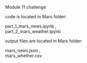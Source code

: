 Module 11 challenge

code is located in Mars folder:

part_1_mars_news.ipynb ,    
part_2_mars_weather.ipynb

output files are located in Mars folder:

mars_news.json ,   
mars_whether.csv
